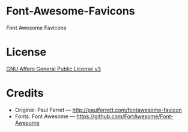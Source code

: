 # Font-Awesome-Favicons
Font Awesome Favicons

# License 
<a href="http://www.gnu.org/licenses/agpl-3.0.txt" target="_blank">GNU Affero General Public License v3</a>

# Credits 
* Original:  Paul Ferret — http://paulferrett.com/fontawesome-favicon
* Fonts:  Font Awesome — https://github.com/FortAwesome/Font-Awesome
